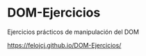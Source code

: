 # DOM-Ejercicios
Ejercicios prácticos de manipulación del DOM

https://felojcj.github.io/DOM-Ejercicios/

